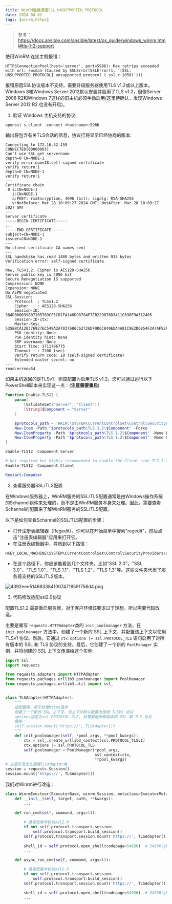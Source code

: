 ```yaml
---
title: WinRM连接报错SSL_UNSUPPORTED_PROTOCOL
date: 2024-04-02
tags: [winrm,https]
---
```

>  参考：https://docs.ansible.com/ansible/latest/os_guide/windows_winrm.html#tls-1-2-support



使用WinRMl连接主机报错：


```
HTTPSConnectionPool(host='server', port=5986): Max retries exceeded with url: /wsman (Caused by SSLError(SSLError(1, '[SSL: UNSUPPORTED_PROTOCOL] unsupported protocol (_ssl.c:1056)')))
```

报错原因SSL协议版本不支持，需要升级服务器使用TLS v1.2或以上版本。Windows 8和Windows Server 2012默认安装并启用了TLS v1.2，但像Server 2008 R2和Windows 7这样的旧主机必须手动启用(这里待确认，发现Windows Server 2012 R2 也没有开启)。



1. 验证 Windows 主机支持的协议:



```
openssl s_client -connect <hostname>:5986
```

输出将包含有关TLS会话的信息，协议行将显示已经协商的版本:



```
Connecting to 172.16.52.159
CONNECTED(00000003)
Can't use SSL_get_servername
depth=0 CN=NODE-1
verify error:num=18:self-signed certificate
verify return:1
depth=0 CN=NODE-1
verify return:1
---
Certificate chain
 0 s:CN=NODE-1
   i:CN=NODE-1
   a:PKEY: rsaEncryption, 4096 (bit); sigalg: RSA-SHA256
   v:NotBefore: Mar 28 10:09:27 2024 GMT; NotAfter: Mar 28 10:09:27 2027 GMT
---
Server certificate
-----BEGIN CERTIFICATE-----
...
-----END CERTIFICATE-----
subject=CN=NODE-1
issuer=CN=NODE-1
---
No client certificate CA names sent
---
SSL handshake has read 1488 bytes and written 913 bytes
Verification error: self-signed certificate
---
New, TLSv1.2, Cipher is AES128-SHA256
Server public key is 4096 bit
Secure Renegotiation IS supported
Compression: NONE
Expansion: NONE
No ALPN negotiated
SSL-Session:
    Protocol  : TLSv1.2
    Cipher    : AES128-SHA256
    Session-ID: 384D000039807105789CF5CD1FA146D98784F7EB229076D3411C696F9A312405
    Session-ID-ctx:
    Master-Key: 535B8CA128376927EC549A2A7037686C62726DF9D6C840EDA4A81C9E2D6B54F2A7AF52FBADC22CF73FA95962106440E0
    PSK identity: None
    PSK identity hint: None
    SRP username: None
    Start Time: 1711706775
    Timeout   : 7200 (sec)
    Verify return code: 18 (self-signed certificate)
    Extended master secret: no
---
read:errno=54
```



如果主机返回的是TLSv1，则应配置为启用TLS v1.2。您可以通过运行以下PowerShell脚本来实现这一点：(**注意需要重启**)



```powershell
Function Enable-TLS12 {
    param(
        [ValidateSet("Server", "Client")]
        [String]$Component = "Server"
    )

    $protocols_path = 'HKLM:\SYSTEM\CurrentControlSet\Control\SecurityProviders\SCHANNEL\Protocols'
    New-Item -Path "$protocols_path\TLS 1.2\$Component" -Force
    New-ItemProperty -Path "$protocols_path\TLS 1.2\$Component" -Name Enabled -Value 1 -Type DWORD -Force
    New-ItemProperty -Path "$protocols_path\TLS 1.2\$Component" -Name DisabledByDefault -Value 0 -Type DWORD -Force
}

Enable-TLS12 -Component Server

# Not required but highly recommended to enable the Client side TLS 1.2 components
Enable-TLS12 -Component Client

Restart-Computer
```



2. 查看服务器SSL/TLS配置

在Windows服务器上，WinRM服务的SSL/TLS配置通常是由Windows操作系统的Schannel组件来处理的，而不是由WinRM服务本身来处理。因此，需要查看Schannel的配置来了解WinRM服务的SSL/TLS配置。

以下是如何查看Schannel的SSL/TLS配置的步骤：

- 打开注册表编辑器（Regedit）。你可以在开始菜单中搜索"regedit"，然后点击"注册表编辑器"应用来打开它。
- 在注册表编辑器中，导航到以下路径：

```
HKEY_LOCAL_MACHINE\SYSTEM\CurrentControlSet\Control\SecurityProviders\SCHANNEL\Protocols
```

- 在这个路径下，你应该能看到几个文件夹，比如"SSL 2.0"，"SSL 3.0"，"TLS 1.0"，"TLS 1.1"，"TLS 1.2"，"TLS 1.3"等。这些文件夹代表了服务器支持的SSL/TLS版本。

![4392eee5146633841007471659f756d4.png](/blog-img/4feb779c3f3d46f5928913ee73b75f96.png)



3. 代码修改适配ssl2.0协议

配置TLS1.2 需要重启服务器，对于客户环境该要求过于理想，所以需要代码改造。

主要是重写 `requests.HTTPAdapter`类的 `init_poolmanager` 方法，在 `init_poolmanager` 方法中，创建了一个新的 SSL 上下文，并配置该上下文以使用 TLSv1 协议。然后，它通过 `ctx.options |= ssl.PROTOCOL_TLS` 语句启用了对所有版本的 SSL 和 TLS 协议的支持。最后，它创建了一个新的 `PoolManager` 实例，并将创建的 SSL 上下文传递给这个实例:



```Python
import ssl
import requests

from requests.adapters import HTTPAdapter
from requests.packages.urllib3.poolmanager import PoolManager
from requests.packages.urllib3.util import ssl_


class TLSAdapter(HTTPAdapter):
    """
    适配器类，用于处理https请求
    创建了一个新的 SSL 上下文，该上下文默认配置为使用 TLSV1 协议
    options指定为ssl.PROTOCOL_TLS, 处理其他所有版本的 SSL 和 TLS 协议
    使用：
    self.session.mount('https://', TLSAdapter())
    """
    def init_poolmanager(self, *pool_args, **pool_kwargs):
        ctx = ssl_.create_urllib3_context(ssl.PROTOCOL_TLSv1)
        ctx.options |= ssl.PROTOCOL_TLS
        self.poolmanager = PoolManager(*pool_args,
                                       ssl_context=ctx,
                                       **pool_kwargs)
# 这里示范怎么使用TLSAdapter类
session = requests.Session()
session.mount('https://', TLSAdapter())
```



我们对Winrm进行改造：



```python
class WinrmExectuor(ExecutorBase, winrm.Session, metaclass=ExecutorMeta):
    def __init__(self, target, auth, **kwargs):
        ...
    
    def run_cmd(self, command, args=()):

        # 兼容低版本协议ssl2.0
        if not self.protocol.transport.session:
            self.protocol.transport.build_session()
        self.protocol.transport.session.mount('https://', TLSAdapter())
        
        shell_id = self.protocol.open_shell(codepage=54936)  # 54936(gb18030) or 936(gbk)
        ...

    def async_run_cmd(self, command, args=()):

        # 兼容低版本协议ssl2.0
        if not self.protocol.transport.session:
            self.protocol.transport.build_session()
        self.protocol.transport.session.mount('https://', TLSAdapter())

        shell_id = self.protocol.open_shell(codepage=54936)  # 54936(gb18030) or 936(gbk)
        ...


```
